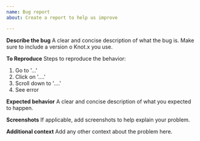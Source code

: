 ```yaml
---
name: Bug report
about: Create a report to help us improve

---
```


**Describe the bug**
A clear and concise description of what the bug is. Make sure to include a version o Knot.x you use.

**To Reproduce**
Steps to reproduce the behavior:
1. Go to '...'
2. Click on '....'
3. Scroll down to '....'
4. See error

**Expected behavior**
A clear and concise description of what you expected to happen.

**Screenshots**
If applicable, add screenshots to help explain your problem.

**Additional context**
Add any other context about the problem here.

